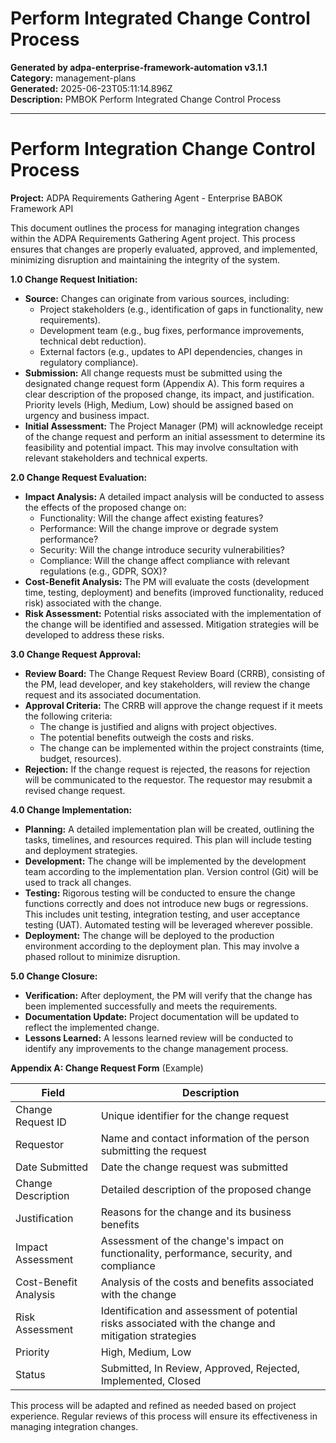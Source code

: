 # Perform Integrated Change Control Process

**Generated by adpa-enterprise-framework-automation v3.1.1**  
**Category:** management-plans  
**Generated:** 2025-06-23T05:11:14.896Z  
**Description:** PMBOK Perform Integrated Change Control Process

---

# Perform Integration Change Control Process

**Project:** ADPA Requirements Gathering Agent - Enterprise BABOK Framework API

This document outlines the process for managing integration changes within the ADPA Requirements Gathering Agent project.  This process ensures that changes are properly evaluated, approved, and implemented, minimizing disruption and maintaining the integrity of the system.

**1.0 Change Request Initiation:**

* **Source:** Changes can originate from various sources, including:
    * Project stakeholders (e.g., identification of gaps in functionality, new requirements).
    * Development team (e.g., bug fixes, performance improvements, technical debt reduction).
    * External factors (e.g., updates to API dependencies, changes in regulatory compliance).
* **Submission:** All change requests must be submitted using the designated change request form (Appendix A).  This form requires a clear description of the proposed change, its impact, and justification.  Priority levels (High, Medium, Low) should be assigned based on urgency and business impact.
* **Initial Assessment:** The Project Manager (PM) will acknowledge receipt of the change request and perform an initial assessment to determine its feasibility and potential impact.  This may involve consultation with relevant stakeholders and technical experts.

**2.0 Change Request Evaluation:**

* **Impact Analysis:** A detailed impact analysis will be conducted to assess the effects of the proposed change on:
    * Functionality: Will the change affect existing features?
    * Performance: Will the change improve or degrade system performance?
    * Security: Will the change introduce security vulnerabilities?
    * Compliance: Will the change affect compliance with relevant regulations (e.g., GDPR, SOX)?
* **Cost-Benefit Analysis:**  The PM will evaluate the costs (development time, testing, deployment) and benefits (improved functionality, reduced risk) associated with the change.
* **Risk Assessment:**  Potential risks associated with the implementation of the change will be identified and assessed.  Mitigation strategies will be developed to address these risks.

**3.0 Change Request Approval:**

* **Review Board:** The Change Request Review Board (CRRB), consisting of the PM, lead developer, and key stakeholders, will review the change request and its associated documentation.
* **Approval Criteria:** The CRRB will approve the change request if it meets the following criteria:
    * The change is justified and aligns with project objectives.
    * The potential benefits outweigh the costs and risks.
    * The change can be implemented within the project constraints (time, budget, resources).
* **Rejection:** If the change request is rejected, the reasons for rejection will be communicated to the requestor.  The requestor may resubmit a revised change request.

**4.0 Change Implementation:**

* **Planning:** A detailed implementation plan will be created, outlining the tasks, timelines, and resources required.  This plan will include testing and deployment strategies.
* **Development:** The change will be implemented by the development team according to the implementation plan.  Version control (Git) will be used to track all changes.
* **Testing:** Rigorous testing will be conducted to ensure the change functions correctly and does not introduce new bugs or regressions.  This includes unit testing, integration testing, and user acceptance testing (UAT).  Automated testing will be leveraged wherever possible.
* **Deployment:** The change will be deployed to the production environment according to the deployment plan.  This may involve a phased rollout to minimize disruption.

**5.0 Change Closure:**

* **Verification:** After deployment, the PM will verify that the change has been implemented successfully and meets the requirements.
* **Documentation Update:**  Project documentation will be updated to reflect the implemented change.
* **Lessons Learned:**  A lessons learned review will be conducted to identify any improvements to the change management process.

**Appendix A: Change Request Form** (Example)

| Field             | Description                                                                                             |
|----------------------|---------------------------------------------------------------------------------------------------------|
| Change Request ID   | Unique identifier for the change request                                                             |
| Requestor          | Name and contact information of the person submitting the request                                     |
| Date Submitted      | Date the change request was submitted                                                                 |
| Change Description  | Detailed description of the proposed change                                                            |
| Justification       | Reasons for the change and its business benefits                                                        |
| Impact Assessment   | Assessment of the change's impact on functionality, performance, security, and compliance                 |
| Cost-Benefit Analysis | Analysis of the costs and benefits associated with the change                                          |
| Risk Assessment     | Identification and assessment of potential risks associated with the change and mitigation strategies |
| Priority           | High, Medium, Low                                                                                     |
| Status             | Submitted, In Review, Approved, Rejected, Implemented, Closed                                          |


This process will be adapted and refined as needed based on project experience.  Regular reviews of this process will ensure its effectiveness in managing integration changes.
